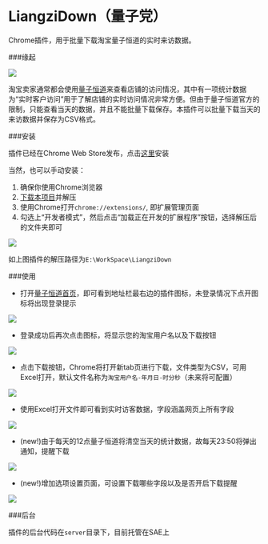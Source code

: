 LiangziDown（量子党）
===========

Chrome插件，用于批量下载淘宝量子恒道的实时来访数据。

###缘起

![](https://raw2.github.com/PinkyJie/LiangziDown/master/screenshots/1.PNG)

淘宝卖家通常都会使用[量子恒道](http://lz.taobao.com)来查看店铺的访问情况，其中有一项统计数据为“实时客户访问”用于了解店铺的实时访问情况非常方便。但由于量子恒道官方的限制，只能查看当天的数据，并且不能批量下载保存。本插件可以批量下载当天的来访数据并保存为CSV格式。

###安装

插件已经在Chrome Web Store发布，点击[这里](https://chrome.google.com/webstore/detail/%E9%87%8F%E5%AD%90%E5%85%9A/dkdgdjlebbekbmboilieclmigakdbjld?hl=zh-CN)安装

当然，也可以手动安装：

1. 确保你使用Chrome浏览器
2. [下载本项目](https://github.com/PinkyJie/LiangziDown/archive/master.zip)并解压
3. 使用Chrome打开`chrome://extensions/`, 即扩展管理页面
4. 勾选上“开发者模式”，然后点击“加载正在开发的扩展程序”按钮，选择解压后的文件夹即可

![](https://raw2.github.com/PinkyJie/LiangziDown/master/screenshots/0.PNG)

如上图插件的解压路径为`E:\WorkSpace\LiangziDown`

###使用

* 打开[量子恒道首页](http://lz.taobao.com)，即可看到地址栏最右边的插件图标，未登录情况下点开图标将出现登录提示

![](https://raw2.github.com/PinkyJie/LiangziDown/master/screenshots/2.PNG)

* 登录成功后再次点击图标，将显示您的淘宝用户名以及下载按钮

![](https://raw2.github.com/PinkyJie/LiangziDown/master/screenshots/3.PNG)

* 点击下载按钮，Chrome将打开新tab页进行下载，文件类型为CSV，可用Excel打开，默认文件名称为`淘宝用户名-年月日-时分秒`（未来将可配置）

![](https://raw2.github.com/PinkyJie/LiangziDown/master/screenshots/4.PNG)

* 使用Excel打开文件即可看到实时访客数据，字段涵盖网页上所有字段

![](https://raw2.github.com/PinkyJie/LiangziDown/master/screenshots/5.PNG)

* (new!)由于每天的12点量子恒道将清空当天的统计数据，故每天23:50将弹出通知，提醒下载

![](https://raw2.github.com/PinkyJie/LiangziDown/master/screenshots/6.PNG)

* (new!)增加选项设置页面，可设置下载哪些字段以及是否开启下载提醒

![](https://raw2.github.com/PinkyJie/LiangziDown/master/screenshots/7.PNG)

###后台

插件的后台代码在`server`目录下，目前托管在SAE上
